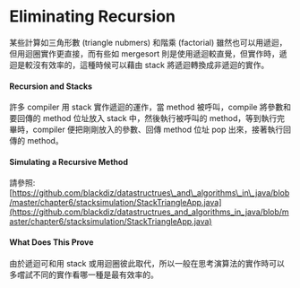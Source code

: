 # Eliminating Recursion

某些計算如三角形數 \(triangle nubmers\) 和階乘 \(factorial\) 雖然也可以用遞迴，但用迴圈實作更直接，而有些如 mergesort 則是使用遞迴較直覺，但實作時，遞迴是較沒有效率的，這種時候可以藉由 stack 將遞迴轉換成非遞迴的實作。

#### Recursion and Stacks

許多 compiler 用 stack 實作遞迴的運作，當 method 被呼叫，compile 將參數和要回傳的 method 位址放入 stack 中，然後執行被呼叫的 method，等到執行完畢時，compiler 便把剛剛放入的參數、回傳 method 位址 pop 出來，接著執行回傳的 method。

#### Simulating a Recursive Method

請參照: [https://github.com/blackdiz/datastructrues\_and\_algorithms\_in\_java/blob/master/chapter6/stacksimulation/StackTriangleApp.java](https://github.com/blackdiz/datastructrues_and_algorithms_in_java/blob/master/chapter6/stacksimulation/StackTriangleApp.java)

#### What Does This Prove

 由於遞迴可和用 stack 或用迴圈彼此取代，所以一般在思考演算法的實作時可以多嚐試不同的實作看哪一種是最有效率的。

